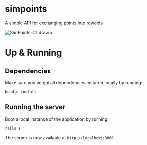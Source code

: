 # simpoints

A simple API for exchanging points into rewards

![SimPoints-C1 drawio](https://user-images.githubusercontent.com/9383701/138613401-f2e1b389-da19-4bd8-8cda-a58864d17998.png)

# Up & Running

## Dependencies

Make sure you've got all dependencies installed locally by running:

```shell script
bundle install
```

## Running the server

Boot a local instance of the application by running:

```shell script
rails s
```

The server is now available at `http://localhost:3000`
